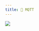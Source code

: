 ```yaml
---
title: 📁 MQTT
---
```

![](https://blog.kakaocdn.net/dn/034Cl/btrvbeIjplf/BavUdHa2uQSRvzWKvDoYZk/img.png)